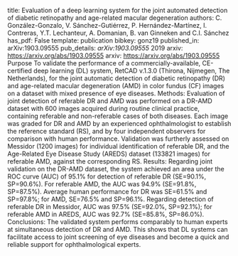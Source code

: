 title: Evaluation of a deep learning system for the joint automated detection of diabetic retinopathy and age-related macular degeneration
authors: C. González-Gonzalo, V. Sánchez-Gutiérrez, P. Hernández-Martínez, I. Contreras, Y.T. Lechanteur, A. Domanian, B. van Ginneken and C.I. Sánchez
has_pdf: False
template: publication
bibkey: gonz19
published_in: arXiv:1903.09555
pub_details: <i>arXiv:1903.09555</i> 2019
arxiv: https://arxiv.org/abs/1903.09555
arxiv: https://arxiv.org/abs/1903.09555
Purpose To validate the performance of a commercially-available, CE-certified deep learning (DL) system, RetCAD v.1.3.0 (Thirona, Nijmegen, The Netherlands), for the joint automatic detection of diabetic retinopathy (DR) and age-related macular degeneration (AMD) in color fundus (CF) images on a dataset with mixed presence of eye diseases.  Methods: Evaluation of joint detection of referable DR and AMD was performed on a DR-AMD dataset with 600 images acquired during routine clinical practice, containing referable and non-referable cases of both diseases. Each image was graded for DR and AMD by an experienced ophthalmologist to establish the reference standard (RS), and by four independent observers for comparison with human performance. Validation was furtherly assessed on Messidor (1200 images) for individual identification of referable DR, and the Age-Related Eye Disease Study (AREDS) dataset (133821 images) for referable AMD, against the corresponding RS.  Results: Regarding joint validation on the DR-AMD dataset, the system achieved an area under the ROC curve (AUC) of 95.1% for detection of referable DR (SE=90.1%, SP=90.6%). For referable AMD, the AUC was 94.9% (SE=91.8%, SP=87.5%). Average human performance for DR was SE=61.5% and SP=97.8%; for AMD, SE=76.5% and SP=96.1%. Regarding detection of referable DR in Messidor, AUC was 97.5% (SE=92.0%, SP=92.1%); for referable AMD in AREDS, AUC was 92.7% (SE=85.8%, SP=86.0%).  Conclusions: The validated system performs comparably to human experts at simultaneous detection of DR and AMD. This shows that DL systems can facilitate access to joint screening of eye diseases and become a quick and reliable support for ophthalmological experts.

